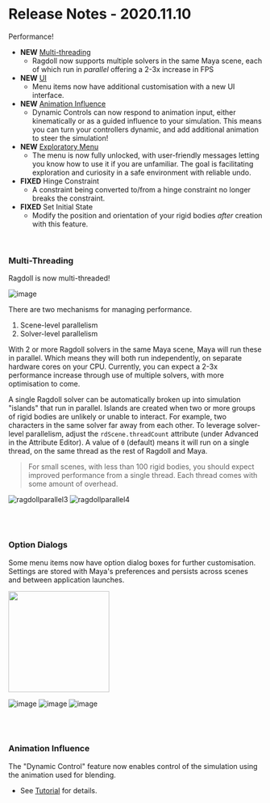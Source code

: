 # Release Notes - 2020.11.10

Performance!

- **NEW** [Multi-threading](#multi-threading)
    - Ragdoll now supports multiple solvers in the same Maya scene, each of which run in *parallel* offering a 2-3x increase in FPS
- **NEW** [UI](#option-dialogs)
    - Menu items now have additional customisation with a new UI interface.
- **NEW** [Animation Influence](#animation-influence)
    - Dynamic Controls can now respond to animation input, either kinematically or as a guided influence to your simulation. This means you can turn your controllers dynamic, and add additional animation to steer the simulation!
- **NEW** [Exploratory Menu](#option-dialogs)
    - The menu is now fully unlocked, with user-friendly messages letting you know how to use it if you are unfamiliar. The goal is facilitating exploration and curiosity in a safe environment with reliable undo.
- **FIXED** Hinge Constraint
    - A constraint being converted to/from a hinge constraint no longer breaks the constraint.
- **FIXED** Set Initial State
    - Modify the position and orientation of your rigid bodies *after* creation with this feature.

<br>

### Multi-Threading

Ragdoll is now multi-threaded!

![image](https://user-images.githubusercontent.com/2152766/98686319-5122cd80-2360-11eb-9434-79aa3523e43f.png)

There are two mechanisms for managing performance.

1. Scene-level parallelism
2. Solver-level parallelism

With 2 or more Ragdoll solvers in the same Maya scene, Maya will run these in parallel. Which means they will both run independently, on separate hardware cores on your CPU. Currently, you can expect a 2-3x performance increase through use of multiple solvers, with more optimisation to come.

A single Ragdoll solver can be automatically broken up into simulation "islands" that run in parallel. Islands are created when two or more groups of rigid bodies are unlikely or unable to interact. For example, two characters in the same solver far away from each other. To leverage solver-level parallelism, adjust the `rdScene.threadCount` attribute (under Advanced in the Attribute Editor). A value of `0` (default) means it will run on a single thread, on the same thread as the rest of Ragdoll and Maya.

> For small scenes, with less than 100 rigid bodies, you should expect improved performance from a single thread. Each thread comes with some amount of overhead.

![ragdollparallel3](https://user-images.githubusercontent.com/2152766/98684738-70b8f680-235e-11eb-959c-21eb8d268eb2.gif)
![ragdollparallel4](https://user-images.githubusercontent.com/2152766/98684731-6eef3300-235e-11eb-84ea-6485378f3a34.gif)

<br>
<br>

### Option Dialogs

Some menu items now have option dialog boxes for further customisation. Settings are stored with Maya's preferences and persists across scenes and between application launches.

<img width=200 src=https://user-images.githubusercontent.com/2152766/98686655-b8d91880-2360-11eb-8a41-4c2dcc94abfb.png>

![image](https://user-images.githubusercontent.com/2152766/98684670-5bdc6300-235e-11eb-9560-6a90086c8a10.png)
![image](https://user-images.githubusercontent.com/2152766/98686510-91824b80-2360-11eb-848b-094654e8209f.png)
![image](https://user-images.githubusercontent.com/2152766/98684715-67c82500-235e-11eb-9f7e-dbcae92bb6b6.png)

<br>
<br>

### Animation Influence

The "Dynamic Control" feature now enables control of the simulation using the animation used for blending.

- See [Tutorial](https://youtu.be/bx_dLkq_BlU) for details.
